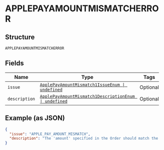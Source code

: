 
# APPLEPAYAMOUNTMISMATCHERROR

## Structure

`APPLEPAYAMOUNTMISMATCHERROR`

## Fields

| Name | Type | Tags | Description |
|  --- | --- | --- | --- |
| `issue` | [`ApplePayAmountMismatch1IssueEnum \| undefined`](../../doc/models/apple-pay-amount-mismatch-1-issue-enum.md) | Optional | - |
| `description` | [`ApplePayAmountMismatch1DescriptionEnum \| undefined`](../../doc/models/apple-pay-amount-mismatch-1-description-enum.md) | Optional | - |

## Example (as JSON)

```json
{
  "issue": "APPLE_PAY_AMOUNT_MISMATCH",
  "description": "The 'amount' specified in the Order should match the amount that was viewed and authorized by the payer/buyer on Apple Pay. If the amount has changed, please redirect the buyer to authorize the order again via Apple Pay."
}
```

